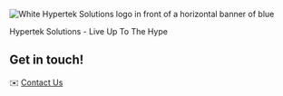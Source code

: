 ![White Hypertek Solutions logo in front of a horizontal banner of blue](https://raw.githubusercontent.com/hyperteksolutions/.github/main/profile/HyperGit.png)

Hypertek Solutions - Live Up To The Hype

## Get in touch!

✉️ [Contact Us](mailto:contact@hypertek.dev)
